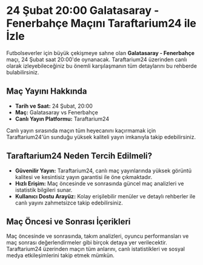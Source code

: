 # 24 Şubat 20:00 Galatasaray - Fenerbahçe Maçını Taraftarium24 ile İzle

Futbolseverler için büyük çekişmeye sahne olan **Galatasaray - Fenerbahçe** maçı, 24 Şubat saat 20:00'de oynanacak. Taraftarium24 üzerinden canlı olarak izleyebileceğiniz bu önemli karşılaşmanın tüm detaylarını bu rehberde bulabilirsiniz.

## Maç Yayını Hakkında

- **Tarih ve Saat:** 24 Şubat, 20:00
- **Maç:** Galatasaray vs Fenerbahçe
- **Canlı Yayın Platformu:** Taraftarium24

Canlı yayın sırasında maçın tüm heyecanını kaçırmamak için Taraftarium24'ün sunduğu yüksek kaliteli yayın imkanıyla takip edebilirsiniz.

## Taraftarium24 Neden Tercih Edilmeli?

- **Güvenilir Yayın:** Taraftarium24, canlı maç yayınlarında yüksek görüntü kalitesi ve kesintisiz yayın garantisi ile öne çıkmaktadır.
- **Hızlı Erişim:** Maç öncesinde ve sonrasında güncel maç analizleri ve istatistik bilgileri sunar.
- **Kullanıcı Dostu Arayüz:** Kolay erişilebilir menüler ve detaylı rehberler ile canlı yayını zahmetsizce takip edebilirsiniz.

## Maç Öncesi ve Sonrası İçerikleri

Maç öncesinde ve sonrasında, takım analizleri, oyuncu performansları ve maç sonrası değerlendirmeler gibi birçok detaya yer verilecektir. Taraftarium24 üzerinden maçın tüm anlarını, canlı istatistikleri ve sosyal medya etkileşimlerini takip etmek mümkün.
